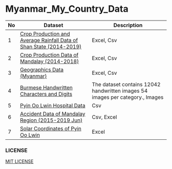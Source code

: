 # Myanmar_My_Country_Data

No | Dataset| Description
| ------------- | ------------- |------------- |
1| [Crop Production and Average Rainfall Data of Shan State (2014-2019)](https://github.com/SaPhyoThuHtet/myanmar-my-country-datasets/tree/main/crop-producation-shan)| Excel, Csv
2| [Crop Production Data of Mandalay (2014-2018)](https://github.com/SaPhyoThuHtet/myanmar-my-country-datasets/tree/main/crop-production-mandalay)| Excel, Csv
3| [Geographics Data (Myanmar)](https://github.com/SaPhyoThuHtet/myanmar-my-country-datasets/tree/main/geo-graphics-data)| Excel, Csv
4| [Burmese Handwritten Characters and Digits](https://github.com/SaPhyoThuHtet/myanmar-my-country-datasets/tree/main/hand-written-burmese-characters-and-digits)| The dataset contains 12042 handwritten images 54 images per category., Images
5| [Pyin Oo Lwin Hospital Data](https://github.com/SaPhyoThuHtet/myanmar-my-country-datasets/tree/main/pyin-oo-lwin-hospital-dataset)| Csv
6| [Accident Data of Mandalay Region (2015-2019 Jun) ](https://github.com/SaPhyoThuHtet/myanmar-my-country-datasets/tree/main/pyin-oo-lwin-hospital-dataset)| Csv, Excel
7| [Solar Coordinates of Pyin Oo Lwin](https://github.com/SaPhyoThuHtet/myanmar-my-country-datasets/blob/main/solar-coordinates)| Excel



### LICENSE
[MIT LICENSE](https://github.com/UTYCC-Data-and-Machine-Learning-Club/myanmar-my-country-datasets/blob/main/LICENSE)

